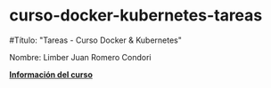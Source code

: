 # curso-docker-kubernetes-tareas
#Título: "Tareas - Curso Docker & Kubernetes"

Nombre: Limber Juan Romero Condori

**[Información del curso](https://www.i-quattro.com/product-page/dok-kub-001)**





